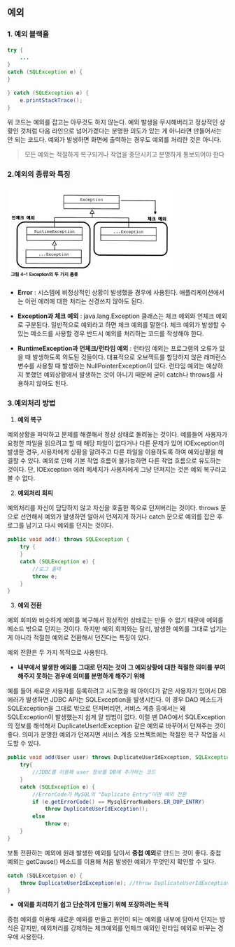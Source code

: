 ## 예외

### 1. 예외 블랙홀

```java
try {
    ...
}
catch (SQLException e) {
}
```

```java
} catch (SQLException e) {
    e.printStackTrace();
}
```

위 코드는 예외를 잡고는 아무것도 하지 않는다. 예외 발생을 무시해버리고 정상적인 상황인 것처럼 다음 라인으로 넘어가겠다는 분명한 의도가 있는 게 아니라면 만들어서는 안 되는 코드다. 예외가 발생하면 화면에 출력하는 경우도 예외를 처리한 것은 아니다.

> 모든 예외는 적절하게 복구되거나 작업을 중단시키고 분명하게 통보되어야 한다

### 2.예외의 종류와 특징

![img](https://github.com/dilmah0203/TIL/blob/main/Image/Exception01.png)

- **Error** : 시스템에 비정상적인 상황이 발생했을 경우에 사용된다. 애플리케이션에서는 이런 에러에 대한 처리는 신경쓰지 않아도 된다.

- **Exception과 체크 예외** : java.lang.Exception 클래스는 체크 예외와 언체크 예외로 구분된다. 일반적으로 예외라고 하면 체크 예외를 말한다. 체크 예외가 발생할 수 있는 메소드를 사용할 경우 반드시 예외를 처리하는 코드를 작성해야 한다.

- **RuntimeException과 언체크/런타임 예외** : 런타임 예외는 프로그램의 오류가 있을 때 발생하도록 의도된 것들이다. 대표적으로 오브젝트를 할당하지 않은 래퍼런스 변수를 사용할 때 발생하는 NullPointerException이 있다. 런타임 예외는 예상하지 못했던 예외상황에서 발생하는 것이 아니기 때문에 굳이 catch나 throws를 사용하지 않아도 된다.

### 3.예외처리 방법

1. **예외 복구**

예외상황을 파악하고 문제를 해결해서 정상 상태로 돌려놓는 것이다. 예를들어 사용자가 요청한 파일을 읽으려고 할 때 해당 파일이 없다거나 다른 문제가 있어 IOException이 발생한 경우, 사용자에게 상황을 알려주고 다른 파일을 이용하도록 하여 예외상황을 해결할 수 있다. 예외로 인해 기본 작업 흐름이 불가능하면 다른 작업 흐름으로 유도하는 것이다. 단, IOException 에러 메세지가 사용자에게 그냥 던져지는 것은 예외 복구라고 볼 수 없다.

2. **예외처리 회피**

예외처리를 자신이 담당하지 않고 자신을 호출한 쪽으로 던져버리는 것이다. throws 문으로 선언해서 예외가 발생하면 알아서 던져지게 하거나 catch 문으로 예외를 잡은 후 로그를 남기고 다시 예외를 던지는 것이다.

```java
public void add() throws SQLException {
    try {
    }
    catch (SQLException e) {
        //로그 출력
        throw e;
    }
}
```

3. **예외 전환**

예외 회피와 비슷하게 예외를 복구해서 정상적인 상태로는 만들 수 없기 때문에 예외를 메소드 밖으로 던지는 것이다. 하지만 예외 회피와는 달리, 발생한 예외를 그대로 넘기는 게 아니라 적절한 예외로 전환해서 던진다는 특징이 있다. 

예외 전환은 두 가지 목적으로 사용된다. 
- **내부에서 발생한 예외를 그대로 던지는 것이 그 예외상황에 대한 적절한 의미를 부여해주지 못하는 경우에 의미를 분명하게 해주기 위해**

예를 들어 새로운 사용자를 등록하려고 시도했을 때 아이디가 같은 사용자가 있어서 DB 에러가 발생하면 JDBC API는 SQLException을 발생시킨다. 이 경우 DAO 메소드가 SQLException을 그대로 밖으로 던져버리면, 서비스 계층 등에서는 왜 SQLException이 발생했는지 쉽게 알 방법이 없다. 이럴 땐 DAO에서 SQLException의 정보를 해석해서 DuplicateUserIdException 같은 예외로 바꾸어서 던져주는 것이 좋다. 의미가 분명한 예외가 던져지면 서비스 계층 오브젝트에는 적절한 복구 작업을 시도할 수 있다.

```java
public void add(User user) throws DuplicateUserIdException, SQLException {
    try{
        //JDBC를 이용해 user 정보를 DB에 추가하는 코드
    }
    catch (SQLException e) {
        //ErrorCode가 MySQL의 "Duplicate Entry"이면 예외 전환
        if (e.getErrorCode() == MysqlErrorNumbers.ER_DUP_ENTRY)
            throw DuplicateUserIdException();
        else
            throw e;
    }
}
```

보통 전환하는 예외에 원래 발생한 예외를 담아서 **중첩 예외**로 만드는 것이 좋다. 중첩 예외는 getCause() 메소드를 이용해 처음 발생한 예외가 무엇인지 확인할 수 있다.

```java
catch (SQLExcetpion e) {
    throw DuplicateUserIdException(e); //throw DuplicateUserIdException().initCause(e);
}
```


- **예외를 처리하기 쉽고 단순하게 만들기 위해 포장하려는 목적**

중첩 예외를 이용해 새로운 예외를 만들고 원인이 되는 예외를 내부에 담아서 던지는 방식은 같지만, 예외처리를 강제하는 체크예외를 언체크 예외인 런타임 예외로 바꾸는 경우에 사용한다.

